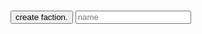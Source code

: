 <script>
    function createFaction() {
        var name = document.getElementById('factionName'),
        factionName = input.value;

        document.getElementById('test1').innerHTML = name;
    }
</script>

<p id="test1"></p>

<form method="get">
    </br><button type="submit" onclick="createFaction()">create faction.</button>
    <input placeholder="name" id="factionName" name="factionName"></input>
</form>
